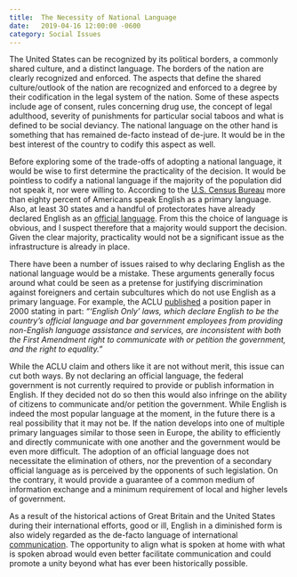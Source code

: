 ```yaml
---
title:  The Necessity of National Language
date:   2019-04-16 12:00:00 -0600
category: Social Issues
---
```


The United States can be recognized by its political borders, a commonly shared culture, and a distinct language.
The borders of the nation are clearly recognized and enforced. The aspects that define the shared culture/outlook
of the nation are recognized and enforced to a degree by their codification in the legal system of the nation. Some
of these aspects include age of consent, rules concerning drug use, the concept of legal adulthood, severity of
punishments for particular social taboos and what is defined to be social deviancy. The national language on the
other hand is something that has remained de-facto instead of de-jure. It would be in the best interest of the
country to codify this aspect as well.

Before exploring some of the trade-offs of adopting a national language, it would be wise to first determine the
practicality of the decision. It would be pointless to codify a national language if the majority of the population
did not speak it, nor were willing to. According to the [U.S. Census Bureau](https://www.census.gov/data/tables/2013/demo/2009-2013-lang-tables.html)
more than eighty percent of Americans speak English as a primary language. Also, at least 30 states and a handful of
protectorates have already declared English as an [official language](https://en.wikipedia.org/wiki/English-only_movement#Current_law).
From this the choice of language is obvious, and I suspect therefore that a majority would support the decision. Given the clear
majority, practicality would not be a significant issue as the infrastructure is already in place.

There have been a number of issues raised to why declaring English as the national language would be a mistake.
These arguments generally focus around what could be seen as a pretense for justifying discrimination against
foreigners and certain subcultures which do not use English as a primary language. For example, the ACLU
[published](https://web.archive.org/web/20110630191159/http://www.aclu.org/immigrants-rights/rights-immigrants-aclu-position-paper)
a position paper in 2000 stating in part: *“‘English Only’ laws, which declare English to be the country’s official language and bar
government employees from providing non-English language assistance and services, are inconsistent with both the First Amendment
right to communicate with or petition the government, and the right to equality.”*

While the ACLU claim and others like it are not without merit, this issue can cut both ways. By not declaring an official
language, the federal government is not currently required to provide or publish information in English. If they decided not
do so then this would also infringe on the ability of citizens to communicate and/or petition the government. While English
is indeed the most popular language at the moment, in the future there is a real possibility that it may not be. If the nation
develops into one of multiple primary languages similar to those seen in  Europe, the ability to efficiently and directly
communicate with one another and the government would be even more difficult.  The adoption of an official language does not
necessitate the elimination of others, nor the prevention of a secondary official language as is perceived by the opponents of
such legislation. On the contrary, it would provide a guarantee of a common medium of information exchange and a minimum
requirement of local and higher levels of government.

As a result of the historical actions of Great Britain and the United States during their international efforts, good or ill,
English in a diminished form is also widely regarded as the de-facto language of international
[communication](http://www.guardian.co.uk/theobserver/2006/dec/03/features.review37).  The opportunity to align what is spoken
at home with what is spoken abroad would even better facilitate communication and could promote a unity beyond what has ever been
historically possible.
